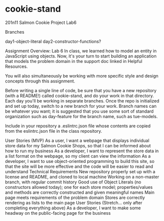 # cookie-stand
201n11 Salmon Cookie Project Lab6

Branches

day1-object-literal
day2-constructor-functions?

Assignment Overview: Lab 6
In class, we learned how to model an entity in JavaScript using objects. Now, it's your turn to start building an application that models the problem domain in the support doc linked in Helpful Resources.

You will also simultaneously be working with more specific style and design concepts through this assignment.

Before writing a single line of code, be sure that you have a new repository (with a README!) called cookie-stand, and do your work in that directory. Each day you'll be working in separate branches. Once the repo is initialized and set up today, switch to a new branch for your work. Branch names can be whatever you want; it is suggested that you use some sort of standard organization such as day-feature for the branch name, such as tue-models.

Include in your repository a .eslintrc.json file whose contents are copied from the eslintrc.json file in the class repository.

User Stories (MVP)
As a user, I want a webpage that displays individual store data for my Salmon Cookie Shops, so that I can be informed about how to run my business
As a developer, I want to represent the store data in a list format on the webpage, so my client can view the information
As a developer, I want to use object-oriented programming to build this site, so that the site will be more effective and the code will be easier to read and understand
Technical Requirements
New repository properly set up with a license and README, and cloned to local machine
Working on a non-master branch, with regular commit history
Good use of Object Literals (no constructors allowed today); one for each store model; properties/values and methods are correctly constructed and given meaningful names
Main page meets requirements of the problem domain
Stores are correctly rendering as lists to the main page
User Stories (Stretch... only after completing everything above)
As a developer, I want to make some headway on the public-facing page for the business